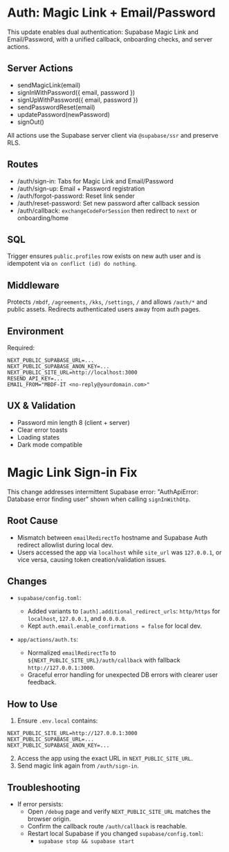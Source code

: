 # Auth: Magic Link + Email/Password

This update enables dual authentication: Supabase Magic Link and Email/Password, with a unified callback, onboarding checks, and server actions.

## Server Actions
- sendMagicLink(email)
- signInWithPassword({ email, password })
- signUpWithPassword({ email, password })
- sendPasswordReset(email)
- updatePassword(newPassword)
- signOut()

All actions use the Supabase server client via `@supabase/ssr` and preserve RLS.

## Routes
- /auth/sign-in: Tabs for Magic Link and Email/Password
- /auth/sign-up: Email + Password registration
- /auth/forgot-password: Reset link sender
- /auth/reset-password: Set new password after callback session
- /auth/callback: `exchangeCodeForSession` then redirect to `next` or onboarding/home

## SQL
Trigger ensures `public.profiles` row exists on new auth user and is idempotent via `on conflict (id) do nothing`.

## Middleware
Protects `/mbdf`, `/agreements`, `/kks`, `/settings`, `/` and allows `/auth/*` and public assets. Redirects authenticated users away from auth pages.

## Environment
Required:
```
NEXT_PUBLIC_SUPABASE_URL=...
NEXT_PUBLIC_SUPABASE_ANON_KEY=...
NEXT_PUBLIC_SITE_URL=http://localhost:3000
RESEND_API_KEY=...
EMAIL_FROM="MBDF-IT <no-reply@yourdomain.com>"
```

## UX & Validation
- Password min length 8 (client + server)
- Clear error toasts
- Loading states
- Dark mode compatible

# Magic Link Sign-in Fix

This change addresses intermittent Supabase error: "AuthApiError: Database error finding user" shown when calling `signInWithOtp`.

## Root Cause

- Mismatch between `emailRedirectTo` hostname and Supabase Auth redirect allowlist during local dev.
- Users accessed the app via `localhost` while `site_url` was `127.0.0.1`, or vice versa, causing token creation/validation issues.

## Changes

- `supabase/config.toml`:
  - Added variants to `[auth].additional_redirect_urls`: `http/https` for `localhost`, `127.0.0.1`, and `0.0.0.0`.
  - Kept `auth.email.enable_confirmations = false` for local dev.

- `app/actions/auth.ts`:
  - Normalized `emailRedirectTo` to `${NEXT_PUBLIC_SITE_URL}/auth/callback` with fallback `http://127.0.0.1:3000`.
  - Graceful error handling for unexpected DB errors with clearer user feedback.

## How to Use

1. Ensure `.env.local` contains:

```
NEXT_PUBLIC_SITE_URL=http://127.0.0.1:3000
NEXT_PUBLIC_SUPABASE_URL=...
NEXT_PUBLIC_SUPABASE_ANON_KEY=...
```

2. Access the app using the exact URL in `NEXT_PUBLIC_SITE_URL`.
3. Send magic link again from `/auth/sign-in`.

## Troubleshooting

- If error persists:
  - Open `/debug` page and verify `NEXT_PUBLIC_SITE_URL` matches the browser origin.
  - Confirm the callback route `/auth/callback` is reachable.
  - Restart local Supabase if you changed `supabase/config.toml`:
    - `supabase stop && supabase start`


